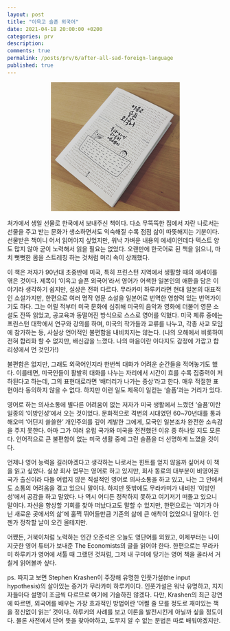 ```yaml
---
layout: post
title: "이윽고 슬픈 외국어"
date: 2021-04-18 20:00:00 +0200
categories: prv
description: 
comments: true
permalink: /posts/prv/6/after-all-sad-foreign-language
published: true
---
```


<p align="center">
  <img src="../../assets/post-prv-6-fig-1.jpg" width="300px">
</p>

처가에서 생일 선물로 한국에서 보내주신 책이다. 다소 무뚝뚝한 집에서 자란 나로서는 선물을 주고 받는 문화가 생소하면서도 익숙해질 수록 점점 삶이 따뜻해지는 기분이다. 선물받은 책이니 어서 읽어야지 싶었지만, 워낙 가벼운 내용의 에세이인데다 텍스트 양도 많지 않아 굳이 노력해서 읽을 필요는 없었다. 오랜만에 한국어로 된 책을 읽으니, 마치 뻣뻣한 몸을 스트레칭 하는 것처럼 머리 속이 상쾌했다.

이 책은 저자가 90년대 초중반에 미국, 특히 프린스턴 지역에서 생활할 때의 에세이를 엮은 것이다. 제목이 ‘이윽고 슬픈 외국어’라서 영어가 어색한 일본인의 애환을 담은 이야기라 생각하기 쉽지만, 실상은 전혀 다르다. 무라카미 하루키라면 현대 일본의 대표적인 소설가지만, 한편으로 여러 명작 영문 소설을 일본어로 번역한 영향력 있는 번역가이기도 하다. 그는 어릴 적부터 미국 문화에 심취해 미국의 음악과 영화에 더불어 영문 소설도 잔뜩 읽었고, 공교육과 동떨어진 방식으로 스스로 영어를 익혔다. 미국 체류 중에는 프린스턴 대학에서 연구와 강의를 하며, 미국의 작가들과 교류를 나누고, 각종 사교 모임에 참가하는 등, 사실상 언어적인 불편함을 내비치지는 않는다. (나의 오해에서 비롯하여 전혀 합리화 할 수 없지만, 배신감을 느꼈다. 나의 마음이란 이다지도 감정에 가깝고 합리성에서 먼 것인가!)

불편함은 없지만, 그래도 외국어인지라 한번씩 대화가 어려운 순간들을 적어놓기도 했다. 이를테면, 미국인들이 활발히 대화를 나누는 자리에서 시간이 흐를 수록 집중력이 저하된다고 하는데, 그의 표현대로라면 ‘배터리가 나가는 증상’라고 한다. 매우 적절한 표현이라 동의하지 않을 수 없다. 하지만 이런 일도 제목이 일컫는 ‘슬픔’과는 거리가 있다.

영어로 하는 의사소통에 별다른 어려움이 없는 저자가 미국 생활에서 느꼈던 ‘슬픔’이란 일종의 ‘이방인성’에서 오는 것이었다. 문화적으로 격변의 시대였던 60~70년대를 통과해오며 ‘어딘지 쓸쓸한’ 개인주의를 깊이 계발한 그에게, 모국인 일본조차 완전한 소속감을 주지 못한다. 아마 그가 여러 유럽 국가와 미국을 전전했던 이유 중 하나일 지도 모른다. 언어적으로 큰 불편함이 없는 미국 생활 중에 그런 슬픔을 더 선명하게 느꼈을 것이다.

언제나 영어 능력을 길러야겠다고 생각하는 나로서는 힌트를 얻지 않을까 싶어서 이 책을 읽고 싶었다. 실상 회사 업무는 영어로 하고 있지만, 회사 동료의 대부분이 비영어권 국가 출신이라 다들 어렵지 않은 직설적인 영어로 의사소통을 하고 있고, 나는 그 안에서도 소통의 어려움을 겪고 있으니 말이다. 하지만 뜻밖에도 무라카미가 내비친 ‘이방인성’에서 공감을 하고 말았다. 나 역시 어디든 정착하지 못하고 여기저기 떠돌고 있으니 말이다. 자신을 향상할 기회를 찾아 떠났다고도 말할 수 있지만, 한편으로는 ‘여기가 아닌 새로운 곳에서의 삶’에 훌쩍 뛰어들만큼 기존의 삶에 큰 애착이 없었으니 말이다. 언젠가 정착할 날이 오긴 올테지만.

어쨌든, 거북이처럼 노력하는 인간 오준석은 오늘도 영단어를 외웠고, 이제부터는 나이 지긋한 영어 튜터가 보내준 The Economists의 글을 읽어야 한다. 한편으로는 무라카미 하루키가 영어에 서툴 때 그랬던 것처럼, 그저 내 구미에 당기는 영어 책을 골라서 거칠게 읽어볼까 싶다.

ps. 따지고 보면 Stephen Krashen이 주장해 유명한 인풋가설(the input hypothesis)의 살아있는 증거가 무라카미 하루키이다. 인풋가설은 워낙 유명하고, 지지자들마다 설명이 조금씩 다르므로 여기에 기술하진 않겠다. 다만, Krashen의 최근 강연에 따르면, 외국어를 배우는 가장 효과적인 방법이란 ‘어쩔 줄 모를 정도로 재미있는 책을 정신없이 읽는’ 것이다. 하루키의 사례를 보고 이론을 발전시킨게 아닐까 싶을 정도이다. 물론 사전에서 단어 뜻을 찾아야하고, 도무지 알 수 없는 문법은 따로 배워야겠지만.